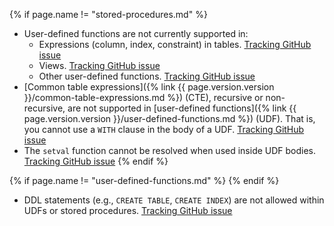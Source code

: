 {% if page.name != "stored-procedures.md" %}
- User-defined functions are not currently supported in:
    - Expressions (column, index, constraint) in tables. [Tracking GitHub issue](https://github.com/cockroachdb/cockroach/issues/87699)
    - Views. [Tracking GitHub issue](https://github.com/cockroachdb/cockroach/issues/87699)
    - Other user-defined functions. [Tracking GitHub issue](https://github.com/cockroachdb/cockroach/issues/93049)
- [Common table expressions]({% link {{ page.version.version }}/common-table-expressions.md %}) (CTE), recursive or non-recursive, are not supported in [user-defined functions]({% link {{ page.version.version }}/user-defined-functions.md %}) (UDF). That is, you cannot use a `WITH` clause in the body of a UDF. [Tracking GitHub issue](https://github.com/cockroachdb/cockroach/issues/92961)
- The `setval` function cannot be resolved when used inside UDF bodies. [Tracking GitHub issue](https://github.com/cockroachdb/cockroach/issues/110860)
{% endif %}

{% if page.name != "user-defined-functions.md" %} 
{% endif %}

- DDL statements (e.g., `CREATE TABLE`, `CREATE INDEX`) are not allowed within UDFs or stored procedures. [Tracking GitHub issue](https://github.com/cockroachdb/cockroach/issues/110080)
